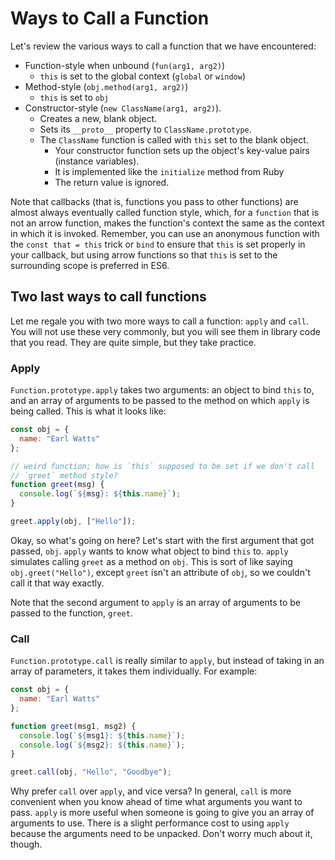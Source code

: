 # Ways to Call a Function

Let's review the various ways to call a function that we have encountered:

* Function-style when unbound (`fun(arg1, arg2)`)
    * `this` is set to the global context (`global` or `window`)
* Method-style (`obj.method(arg1, arg2)`)
    * `this` is set to `obj`
* Constructor-style (`new ClassName(arg1, arg2)`).
    * Creates a new, blank object.
    * Sets its `__proto__` property to `ClassName.prototype`.
    * The `ClassName` function is called with `this` set to the
      blank object.
        * Your constructor function sets up the object's key-value pairs
          (instance variables).
        * It is implemented like the `initialize` method from Ruby
        * The return value is ignored.

Note that callbacks (that is, functions you pass to other functions) are almost
always eventually called function style, which, for a `function` that is not an arrow
function, makes the function's context the same as the context in which it is
invoked. Remember, you can use an anonymous function with the `const that =
this` trick or `bind` to ensure that `this` is set properly in your callback,
but using arrow functions so that `this` is set to the surrounding scope is
preferred in ES6.

## Two last ways to call functions

Let me regale you with two more ways to call a function: `apply` and `call`. You
will not use these very commonly, but you will see them in library code that you
read. They are quite simple, but they take practice.

### Apply

`Function.prototype.apply` takes two arguments: an object to bind `this` to, and
an array of arguments to be passed to the method on which `apply` is being called.
This is what it looks like:

```javascript
const obj = {
  name: "Earl Watts"
};

// weird function; how is `this` supposed to be set if we don't call
// `greet` method style?
function greet(msg) {
  console.log(`${msg}: ${this.name}`);
}

greet.apply(obj, ["Hello"]);
```

Okay, so what's going on here? Let's start with the first argument that got
passed, `obj`. `apply` wants to know what object to bind `this` to. `apply`
simulates calling `greet` as a method on `obj`. This is sort of like saying
`obj.greet("Hello")`, except `greet` isn't an attribute of `obj`, so we couldn't
call it that way exactly.

Note that the second argument to `apply` is an array of arguments to be passed
to the function, `greet`.

### Call

`Function.prototype.call` is really similar to `apply`, but instead of taking in
an array of parameters, it takes them individually. For example:

```javascript
const obj = {
  name: "Earl Watts"
};

function greet(msg1, msg2) {
  console.log(`${msg1}: ${this.name}`);
  console.log(`${msg2}: ${this.name}`);
}

greet.call(obj, "Hello", "Goodbye");
```

Why prefer `call` over `apply`, and vice versa? In general, `call` is more
convenient when you know ahead of time what arguments you want to pass. `apply`
is more useful when someone is going to give you an array of arguments to use.
There is a slight performance cost to using `apply` because the arguments need
to be unpacked. Don't worry much about it, though.
